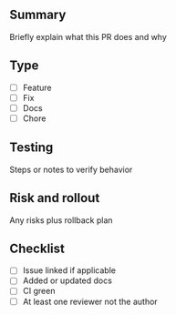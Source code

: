 ## Summary
Briefly explain what this PR does and why

## Type
- [ ] Feature
- [ ] Fix
- [ ] Docs
- [ ] Chore

## Testing
Steps or notes to verify behavior

## Risk and rollout
Any risks plus rollback plan

## Checklist
- [ ] Issue linked if applicable
- [ ] Added or updated docs
- [ ] CI green
- [ ] At least one reviewer not the author
